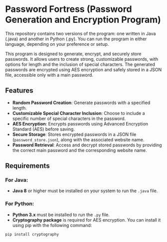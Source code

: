 # Password Fortress (Password Generation and Encryption Program)

This repository contains two versions of the program: one written in Java (.java) and another in Python (.py). You can run the program in either language, depending on your preference or setup.

This program is designed to generate, encrypt, and securely store passwords. It allows users to create strong, customizable passwords, with options for length and the inclusion of special characters. The generated passwords are encrypted using AES encryption and safely stored in a JSON file, accessible only with a main password.

## Features

- **Random Password Creation**: Generate passwords with a specified length.
- **Customizable Special Character Inclusion**: Choose to include a specific number of special characters in the password.
- **AES Encryption**: Encrypts passwords using Advanced Encryption Standard (AES) before saving.
- **Secure Storage**: Stores encrypted passwords in a JSON file (`password_store.json`), along with the associated website name.
- **Password Retrieval**: Access and decrypt stored passwords by providing the correct main password and the corresponding website name.

## Requirements

### For Java:
- **Java 8** or higher must be installed on your system to run the `.java` file.

### For Python:
- **Python 3.x** must be installed to run the `.py` file.
- **Cryptography package** is required for AES encryption. You can install it using pip with the following command:

```bash
pip install cryptography
